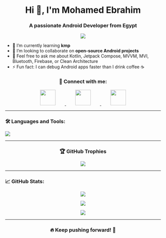 <h1 align="center">Hi 👋, I'm Mohamed Ebrahim</h1>
<h3 align="center">A passionate Android Developer from Egypt</h3>
<p align="center">
  <img src="https://readme-typing-svg.herokuapp.com/?lines=Android+Developer;Kotlin+Expert;Clean+Architecture+Enthusiast;Programming+Lover;Open+Source+Contributor&center=true&width=700&height=45" />
</p>

- 🌱 I’m currently learning **kmp**
- 👯 I’m looking to collaborate on **open-source Android projects**
- 💬 Feel free to ask me about Kotlin, Jetpack Compose, MVVM, MVI, Bluetooth, Firebase, or Clean Architecture
- ⚡ Fun fact: I can debug Android apps faster than I drink coffee ☕
  
<h3 align="center">📱 Connect with me:</h3>
<p align="center">
  <a href="mailto:mohamedebrahem1447@gmail.com">
    <img src="https://skillicons.dev/icons?i=gmail" width="50" style="margin: 0 30px;" />
  </a>
  <a href="https://www.linkedin.com/in/mohamed-ebrahim13/">
    <img src="https://skillicons.dev/icons?i=linkedin" width="50" style="margin: 0 30px;" />
  </a>
  <a href="https://github.com/mohamedebrahem13">
    <img src="https://skillicons.dev/icons?i=github" width="50" style="margin: 0 30px;" />
  </a>
</p>

---

<h3 align="left">🛠 Languages and Tools:</h3>
<p align="left">
  <img src="https://skillicons.dev/icons?i=kotlin,java,androidstudio,firebase,git,github,figma,gradle,idea" />
</p>

---

<h3 align="center">🏆 GitHub Trophies</h3>
<p align="center">
  <img src="https://github-profile-trophy.vercel.app/?username=mohamedebrahem13&theme=onedark&row=1&column=6&margin-w=15&margin-h=15" />
</p>

---
<h3 align="left">📈 GitHub Stats:</h3>
<p align="center">
  <img src="https://github-readme-stats.vercel.app/api?username=mohamedebrahem13&show_icons=true&theme=tokyonight&hide_title=true&count_private=true" />
</p>

<p align="center">
  <img src="https://streak-stats.demolab.com?user=mohamedebrahem13&theme=tokyonight" />
</p>

<p align="center">
  <img src="https://github-readme-stats.vercel.app/api/top-langs/?username=mohamedebrahem13&layout=compact&theme=tokyonight&hide=html,css" />
</p>

---
<h3 align="center">🔥 Keep pushing forward! 🚀</h3>
